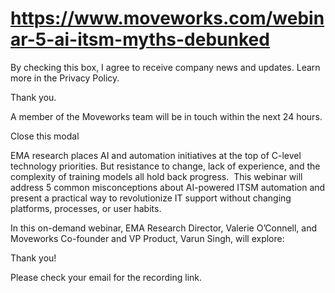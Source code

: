 # https://www.moveworks.com/webinar-5-ai-itsm-myths-debunked

By checking this box, I agree to receive company news and updates. Learn more in the Privacy Policy.

Thank you.

A member of the Moveworks team will be in touch within the next 24 hours.



  Close this modal
  


EMA research places AI and automation initiatives at the top of C-level technology priorities. But resistance to change, lack of experience, and the complexity of training models all hold back progress.  This webinar will address 5 common misconceptions about AI-powered ITSM automation and present a practical way to revolutionize IT support without changing platforms, processes, or user habits. 

In this on-demand webinar, EMA Research Director, Valerie O’Connell, and Moveworks Co-founder and VP Product, Varun Singh, will explore:

Thank you! 

Please check your email for the recording link.

